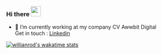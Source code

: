 ### Hi there <img src="https://media.giphy.com/media/hvRJCLFzcasrR4ia7z/giphy.gif" width="27px">

<!--
**windantara/windantara** is a ✨ _special_ ✨ repository because its `README.md` (this file) appears on your GitHub profile.

Here are some ideas to get you started:

- 🔭 I’m currently working on ...
- 🌱 I’m currently learning ...
- 👯 I’m looking to collaborate on ...
- 🤔 I’m looking for help with ...
- 💬 Ask me about ...
- 📫 How to reach me: ...
- 😄 Pronouns: ...
- ⚡ Fun fact: ...
-->

- 🔭 I’m currently working at my company CV Awwbit Digital<br>
Get in touch : <a href="https://www.linkedin.com/in/windantara/" target="_blank">Linkedin</a>

[![willianrod's wakatime stats](https://github-readme-stats.vercel.app/api/wakatime?username=windantara)](https://github.com/anuraghazra/github-readme-stats)
